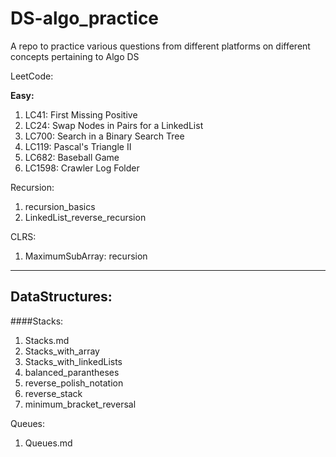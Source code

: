 # DS-algo_practice
A repo to practice various questions from different platforms on different concepts pertaining to Algo DS

LeetCode:

**Easy:**
1. LC41: First Missing Positive
2. LC24: Swap Nodes in Pairs for a LinkedList
3. LC700: Search in a Binary Search Tree
4. LC119: Pascal's Triangle II
5. LC682: Baseball Game
6. LC1598: Crawler Log Folder



Recursion:
1. recursion_basics
2. LinkedList_reverse_recursion


CLRS:
1. MaximumSubArray: recursion


---


## DataStructures:

####Stacks:
1. Stacks.md
2. Stacks_with_array
3. Stacks_with_linkedLists
4. balanced_parantheses
5. reverse_polish_notation
6. reverse_stack
7. minimum_bracket_reversal



Queues:
1. Queues.md


